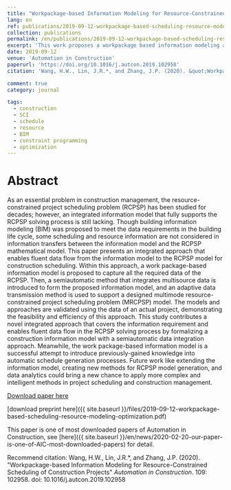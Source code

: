 ```yaml
---
title: "Workpackage-based Information Modeling for Resource-Constrained Scheduling of Construction Projects"
lang: en
ref: publications/2019-09-12-workpackage-based-scheduling-resource-modeling-optimization
collection: publications
permalink: /en/publications/2019-09-12-workpackage-based-scheduling-resource-modeling-optimization
excerpt: 'This work proposes a workpackage based information modeling approach for resource-constrained scheduling , which covers most of the information requirements for resouce-schedule optimization and is useful for last planner system.'
date: 2019-09-12
venue: 'Automation in Construction'
paperurl: 'https://doi.org/10.1016/j.autcon.2019.102958'
citation: 'Wang, H.W., Lin, J.R.*, and Zhang, J.P. (2020). &quot;Workpackage-based Information Modeling for Resource-Constrained Scheduling of Construction Projects&quot; <i>Automation in Construction</i>. 109: 102958. doi: 10.1016/j.autcon.2019.102958'

comment: true
category: journal

tags: 
  - construction
  - SCI
  - schedule
  - resource
  - BIM
  - constraint programming
  - optimization
---
```



Abstract
====

As an essential problem in construction management, the resource-constrained project scheduling problem (RCPSP) has been studied for decades; however, an integrated information model that fully supports the RCPSP solving process is still lacking. Though building information modeling (BIM) was proposed to meet the data requirements in the building life cycle, some scheduling and resource information are not considered in information transfers between the information model and the RCPSP mathematical model. This paper presents an integrated approach that enables fluent data flow from the information model to the RCPSP model for construction scheduling. Within this approach, a work package-based information model is proposed to capture all the required data of the RCPSP. Then, a semiautomatic method that integrates multisource data is introduced to form the proposed information model, and an adaptive data transmission method is used to support a designed multimode resource-constrained project scheduling problem (MRCPSP) model. The models and approaches are validated using the data of an actual project, demonstrating the feasibility and efficiency of this approach. This study contributes a novel integrated approach that covers the information requirement and enables fluent data flow in the RCPSP solving process by formalizing a construction information model with a semiautomatic data integration approach. Meanwhile, the work package-based information model is a successful attempt to introduce previously-gained knowledge into automatic schedule generation processes. Future work like extending the information model, creating new methods for RCPSP model generation, and data analytics could bring a new chance to apply more complex and intelligent methods in project scheduling and construction management.


[Download paper here](https://doi.org/10.1016/j.autcon.2019.102958)

[download preprint here]({{ site.baseurl }}/files/2019-09-12-workpackage-based-scheduling-resource-modeling-optimization.pdf)

This paper is one of most downloaded papers of Automation in Construction, see [here]({{ site.baseurl }}/en/news/2020-02-20-our-paper-is-one-of-AIC-most-downloaded-papers) for detail.

Recommend citation: Wang, H.W., Lin, J.R.*, and Zhang, J.P. (2020). &quot;Workpackage-based Information Modeling for Resource-Constrained Scheduling of Construction Projects&quot; <i>Automation in Construction</i>. 109: 102958. doi: 10.1016/j.autcon.2019.102958